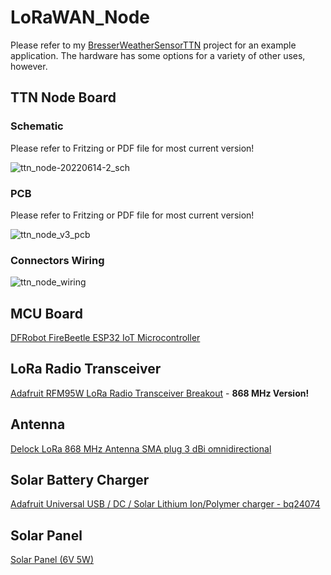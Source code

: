 # LoRaWAN_Node

Please refer to my [BresserWeatherSensorTTN](https://github.com/matthias-bs/BresserWeatherSensorTTN) project for an example application. The hardware has some options for a variety of other uses, however.

## TTN Node Board
### Schematic
Please refer to Fritzing or PDF file for most current version!

![ttn_node-20220614-2_sch](https://user-images.githubusercontent.com/83612361/183265248-27ff49f0-91a8-427f-959b-108c1d9e68b8.png)

### PCB
Please refer to Fritzing or PDF file for most current version!

![ttn_node_v3_pcb](https://user-images.githubusercontent.com/83612361/183265170-01bee6f2-5752-422e-a078-0f699fb1699f.png)

### Connectors Wiring
![ttn_node_wiring](https://user-images.githubusercontent.com/83612361/183265340-02fee7d6-5dc1-46e7-92a9-3ebd7063b362.png)

## MCU Board
[DFRobot FireBeetle ESP32 IoT Microcontroller](https://www.dfrobot.com/product-1590.html)

## LoRa Radio Transceiver
[Adafruit RFM95W LoRa Radio Transceiver Breakout](https://www.adafruit.com/product/3072) - **868 MHz Version!**

## Antenna
[Delock LoRa 868 MHz Antenna SMA plug 3 dBi omnidirectional](https://www.delock.de/produkt/89769/merkmale.html)

## Solar Battery Charger
[Adafruit Universal USB / DC / Solar Lithium Ion/Polymer charger - bq24074](https://www.adafruit.com/product/4755)

## Solar Panel
[Solar Panel (6V 5W)](https://www.waveshare.com/solar-panel-6v-5w.htm)

